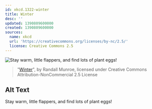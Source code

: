 ```yaml
---
id: xkcd.1322-winter
title: Winter
desc: ''
updated: 1390809600000
created: 1390809600000
sources:
  name: xkcd
  url: 'https://creativecommons.org/licenses/by-nc/2.5/'
  license: Creative Commons 2.5
---
```

![Stay warm, little flappers, and find lots of plant eggs!](https://imgs.xkcd.com/comics/winter.png)
> "[Winter](https://xkcd.com/1322/)", by Randall Munroe, licensed under Creative Commons Attribution-NonCommercial 2.5 License

## Alt Text
Stay warm, little flappers, and find lots of plant eggs!
